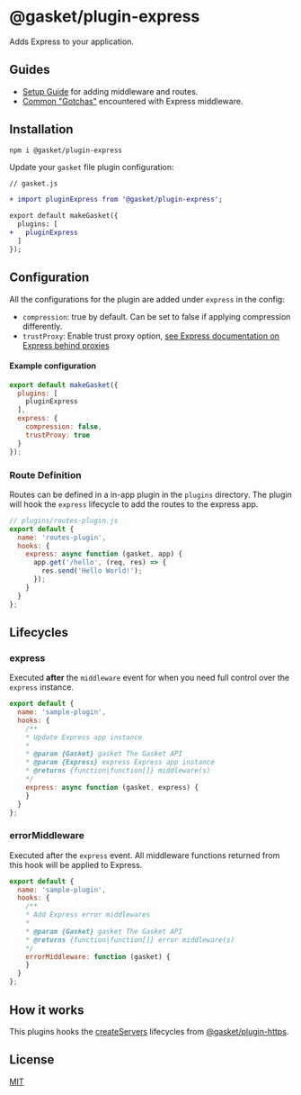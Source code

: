 # @gasket/plugin-express

Adds Express to your application.

## Guides

- [Setup Guide] for adding middleware and routes.
- [Common "Gotchas"] encountered with Express middleware.

## Installation

```
npm i @gasket/plugin-express
```

Update your `gasket` file plugin configuration:

```diff
// gasket.js

+ import pluginExpress from '@gasket/plugin-express';

export default makeGasket({
  plugins: [
+   pluginExpress
  ]
});
```

## Configuration

All the configurations for the plugin are added under `express` in the config:

- `compression`: true by default. Can be set to false if applying compression
  differently.
- `trustProxy`: Enable trust proxy option, [see Express documentation on Express behind proxies](https://expressjs.com/en/guide/behind-proxies.html)

#### Example configuration

```js
export default makeGasket({
  plugins: [
    pluginExpress
  ],
  express: {
    compression: false,
    trustProxy: true
  }
});
```
### Route Definition

Routes can be defined in a in-app plugin in the `plugins` directory. The plugin will hook the `express` lifecycle to add the routes to the express app.

```js
// plugins/routes-plugin.js
export default {
  name: 'routes-plugin',
  hooks: {
    express: async function (gasket, app) {
      app.get('/hello', (req, res) => {
        res.send('Hello World!');
      });
    }
  }
};
```

## Lifecycles

### express

Executed **after** the `middleware` event for when you need full control over
the `express` instance.

```js
export default {
  name: 'sample-plugin',
  hooks: {
    /**
    * Update Express app instance
    *
    * @param {Gasket} gasket The Gasket API
    * @param {Express} express Express app instance
    * @returns {function|function[]} middleware(s)
    */
    express: async function (gasket, express) {
    }
  }
};
```

### errorMiddleware

Executed after the `express` event. All middleware functions returned from this
hook will be applied to Express.

```js
export default {
  name: 'sample-plugin',
  hooks: {
    /**
    * Add Express error middlewares
    *
    * @param {Gasket} gasket The Gasket API
    * @returns {function|function[]} error middleware(s)
    */
    errorMiddleware: function (gasket) {
    }
  }
};
```

## How it works

This plugins hooks the [createServers] lifecycles from [@gasket/plugin-https].

## License

[MIT](./LICENSE.md)

<!-- LINKS -->

[Setup Guide]:docs/setup.md
[Common "Gotchas"]:docs/gotchas.md

[@gasket/plugin-https]:/packages/gasket-plugin-https/README.md
[createServers]:/packages/gasket-plugin-https/README.md#createservers
